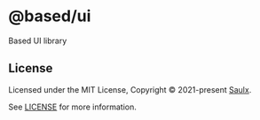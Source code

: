 # @based/ui

Based UI library


## License

Licensed under the MIT License, Copyright © 2021-present [Saulx](https://www.saulx.com/).

See [LICENSE](./LICENSE) for more information.
